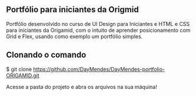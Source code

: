 ## Portfólio para iniciantes da Origmid

Portfólio desenvolvido no curso de UI Design para Iniciantes e HTML e CSS para iniciantes da Origamid, com o intuito de aprender posicionamento com Grid e Flex, usando como exemplo um portfólio simples.

## Clonando o comando

$ git clone https://github.com/DayMendes/DayMendes-portfolio-ORIGAMID.git

Acesse a pasta do projeto e abra os arquivos na sua máquina!

